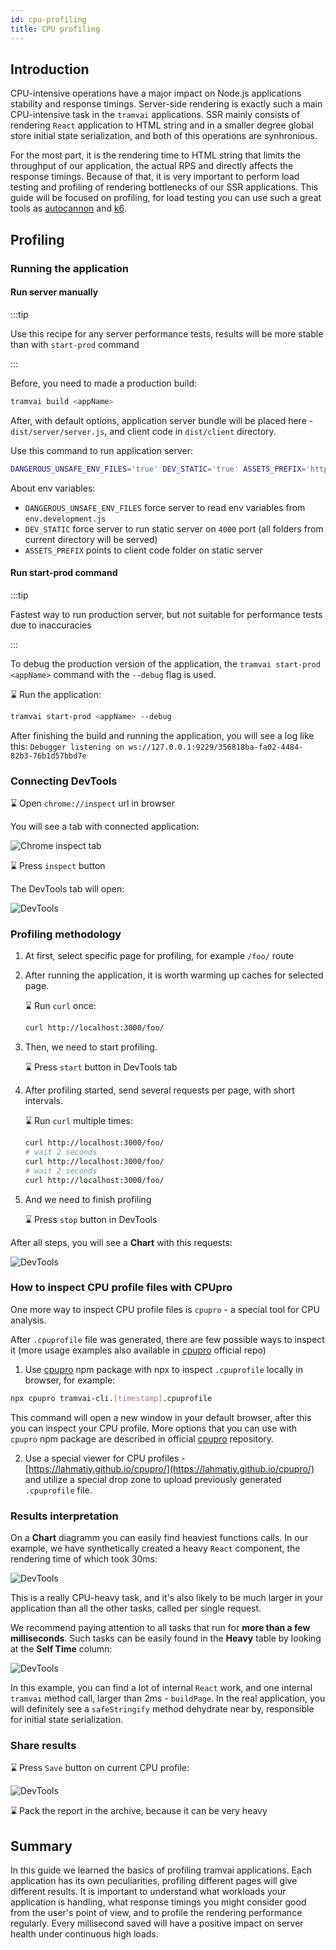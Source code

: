 ```yaml
---
id: cpu-profiling
title: CPU profiling
---
```


## Introduction

CPU-intensive operations have a major impact on Node.js applications stability and response timings. Server-side rendering is exactly such a main CPU-intensive task in the `tramvai` applications. SSR mainly consists of rendering `React` application to HTML string and in a smaller degree global store initial state serialization, and both of this operations are synhronious.

For the most part, it is the rendering time to HTML string that limits the throughput of our application, the actual RPS and directly affects the response timings. Because of that, it is very important to perform load testing and profiling of rendering bottlenecks of our SSR applications. This guide will be focused on profiling, for load testing you can use such a great tools as [autocannon](https://github.com/mcollina/autocannon) and [k6](https://github.com/grafana/k6).

## Profiling

### Running the application

#### Run server manually

:::tip

Use this recipe for any server performance tests, results will be more stable than with `start-prod` command

:::

Before, you need to made a production build:

```bash
tramvai build <appName>
```

After, with default options, application server bundle will be placed here - `dist/server/server.js`, and client code in `dist/client` directory.

Use this command to run application server:

```bash
DANGEROUS_UNSAFE_ENV_FILES='true' DEV_STATIC='true' ASSETS_PREFIX='http://localhost:4000/dist/client/' node --inspect dist/server/server.js
```

About env variables:

- `DANGEROUS_UNSAFE_ENV_FILES` force server to read env variables from `env.development.js`
- `DEV_STATIC` force server to run static server on `4000` port (all folders from current directory will be served)
- `ASSETS_PREFIX` points to client code folder on static server

#### Run start-prod command

:::tip

Fastest way to run production server, but not suitable for performance tests due to inaccuracies

:::

To debug the production version of the application, the `tramvai start-prod <appName>` command with the `--debug` flag is used.

:hourglass: Run the application:

```bash
tramvai start-prod <appName> --debug
```

After finishing the build and running the application, you will see a log like this: `Debugger listening on ws://127.0.0.1:9229/356818ba-fa02-4484-82b3-76b1d57bbd7e`

### Connecting DevTools

:hourglass: Open `chrome://inspect` url in browser

You will see a tab with connected application:

![Chrome inspect tab](/img/guides/cpu-profiling/cpu-profile-1-inspect.png)

:hourglass: Press `inspect` button

The DevTools tab will open:

![DevTools](/img/guides/cpu-profiling/cpu-profile-2-devtools.png)

### Profiling methodology

1. At first, select specific page for profiling, for example `/foo/` route

1. After running the application, it is worth warming up caches for selected page.

   :hourglass: Run `curl` once:

   ```bash
   curl http://localhost:3000/foo/
   ```

1. Then, we need to start profiling.

   :hourglass: Press `start` button in DevTools tab

1. After profiling started, send several requests per page, with short intervals.

   :hourglass: Run `curl` multiple times:

   ```bash
   curl http://localhost:3000/foo/
   # wait 2 seconds
   curl http://localhost:3000/foo/
   # wait 2 seconds
   curl http://localhost:3000/foo/
   ```

1. And we need to finish profiling

   :hourglass: Press `stop` button in DevTools

After all steps, you will see a **Chart** with this requests:

![DevTools](/img/guides/cpu-profiling/cpu-profile-3-result-chart-all.png)

### How to inspect CPU profile files with CPUpro

One more way to inspect CPU profile files is `cpupro` - a special tool for CPU analysis.

After `.cpuprofile` file was generated, there are few possible ways to inspect it (more usage examples also available in [cpupro](https://github.com/lahmatiy/cpupro?tab=readme-ov-file#usage) official repo)

1. Use [cpupro](https://www.npmjs.com/package/cpupro) npm package with npx to inspect `.cpuprofile` locally in browser, for example:

```bash
npx cpupro tramvai-cli.[timestamp].cpuprofile
```

This command will open a new window in your default browser, after this you can inspect your CPU profile. More options that you can use with `cpupro` npm package are described in official [cpupro](https://github.com/lahmatiy/cpupro?tab=readme-ov-file#scenario-2--cli) repository.

2. Use a special viewer for CPU profiles - [https://lahmatiy.github.io/cpupro/](https://lahmatiy.github.io/cpupro/) and utilize a special drop zone to upload previously generated `.cpuprofile` file.

### Results interpretation

On a **Chart** diagramm you can easily find heaviest functions calls. In our example, we have synthetically created a heavy `React` component, the rendering time of which took 30ms:

![DevTools](/img/guides/cpu-profiling/cpu-profile-4-result-chart-extend.png)

This is a really CPU-heavy task, and it's also likely to be much larger in your application than all the other tasks, called per single request.

We recommend paying attention to all tasks that run for **more than a few milliseconds**. Such tasks can be easily found in the **Heavy** table by looking at the **Self Time** column:

![DevTools](/img/guides/cpu-profiling/cpu-profile-5-result-heavy.png)

In this example, you can find a lot of internal `React` work, and one internal `tramvai` method call, larger than 2ms - `buildPage`. In the real application, you will definitely see a `safeStringify` method dehydrate near by, responsible for initial state serialization.

### Share results

:hourglass: Press `Save` button on current CPU profile:

![DevTools](/img/guides/cpu-profiling/cpu-profile-6-result-chart-save.png)

:hourglass: Pack the report in the archive, because it can be very heavy

## Summary

In this guide we learned the basics of profiling tramvai applications. Each application has its own peculiarities, profiling different pages will give different results. It is important to understand what workloads your application is handling, what response timings you might consider good from the user's point of view, and to profile the rendering performance regularly. Every millisecond saved will have a positive impact on server health under continuous high loads.
